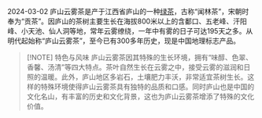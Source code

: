 2024-03-02
庐山云雾茶是产于江西省庐山的一种[绿茶](茶叶六大分类.md)，古称“闻林茶”，宋朝时奉为“贡茶”。因庐山的茶树主要生长在海拔800米以上的含鄱口、五老峰、汗阳峰、小天池、仙人洞等地，常年云雾缭绕，一年中有雾的日子可达195天之多。从明代起始称“庐山云雾茶”，至今已有300多年历史，现是中国地理标志产品。


> [!NOTE] 特色与风味
> 庐山云雾茶因其特殊的生长环境，拥有“味醇、色翠、香馨、汤清”等四大特点。茶叶自然生长在云雾之中，接受云雾的滋润和日照的温暖。此外，庐山地区多岩石，土壤肥力丰沃，非常适宜茶树生长。这样的特殊环境使得庐山云雾茶具有独特的品质和口感。同时庐山也是中国的文化名山，有丰富的历史和文化背景，这也为庐山云雾茶增添了特殊的文化价值。


